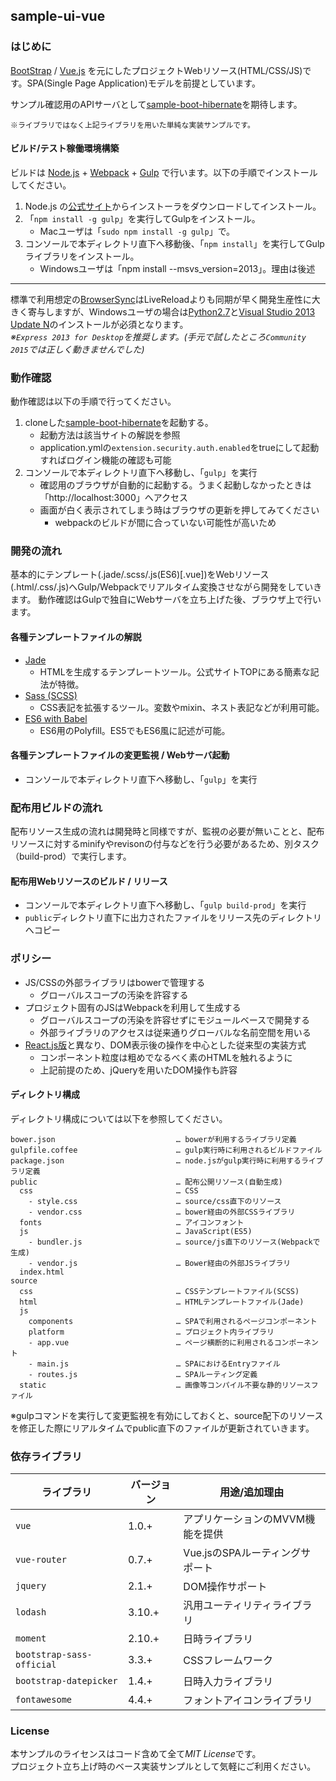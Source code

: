 sample-ui-vue
---

### はじめに

[BootStrap](http://getbootstrap.com/) / [Vue.js](http://jp.vuejs.org/) を元にしたプロジェクトWebリソース(HTML/CSS/JS)です。SPA(Single Page Application)モデルを前提としています。  

サンプル確認用のAPIサーバとして[sample-boot-hibernate](https://github.com/jkazama/sample-boot-hibernate)を期待します。

`※ライブラリではなく上記ライブラリを用いた単純な実装サンプルです。`

#### ビルド/テスト稼働環境構築

ビルドは [Node.js](http://nodejs.jp/) + [Webpack](https://webpack.github.io/) + [Gulp](http://gulpjs.com/) で行います。以下の手順でインストールしてください。

1. Node.js の[公式サイト](http://nodejs.jp/)からインストーラをダウンロードしてインストール。
1. 「`npm install -g gulp`」を実行してGulpをインストール。
    - Macユーザは「`sudo npm install -g gulp`」で。
1. コンソールで本ディレクトリ直下へ移動後、「`npm install`」を実行してGulpライブラリをインストール。
    - Windowsユーザは「npm install --msvs_version=2013」。理由は後述

---

標準で利用想定の[BrowserSync](http://www.browsersync.io/)はLiveReloadよりも同期が早く開発生産性に大きく寄与しますが、Windowsユーザの場合は[Python2.7](https://www.python.org/)と[Visual Studio 2013 Update N](https://www.visualstudio.com/downloads/download-visual-studio-vs)のインストールが必須となります。  
*※`Express 2013 for Desktop`を推奨します。(手元で試したところ`Community 2015`では正しく動きませんでした)*

### 動作確認

動作確認は以下の手順で行ってください。

1. cloneした[sample-boot-hibernate](https://github.com/jkazama/sample-boot-hibernate)を起動する。
    - 起動方法は該当サイトの解説を参照
    - application.ymlの`extension.security.auth.enabled`をtrueにして起動すればログイン機能の確認も可能
1. コンソールで本ディレクトリ直下へ移動し、「`gulp`」を実行
    - 確認用のブラウザが自動的に起動する。うまく起動しなかったときは「http://localhost:3000」へアクセス
    - 画面が白く表示されてしまう時はブラウザの更新を押してみてください
        - webpackのビルドが間に合っていない可能性が高いため

### 開発の流れ

基本的にテンプレート(.jade/.scss/.js(ES6)[.vue])をWebリソース(.html/.css/.js)へGulp/Webpackでリアルタイム変換させながら開発をしていきます。
動作確認はGulpで独自にWebサーバを立ち上げた後、ブラウザ上で行います。  

#### 各種テンプレートファイルの解説

- [Jade](http://jade-lang.com/)
    - HTMLを生成するテンプレートツール。公式サイトTOPにある簡素な記法が特徴。
- [Sass (SCSS)](http://sass-lang.com/)
    - CSS表記を拡張するツール。変数やmixin、ネスト表記などが利用可能。
- [ES6 with Babel](https://babeljs.io/)
    - ES6用のPolyfill。ES5でもES6風に記述が可能。

#### 各種テンプレートファイルの変更監視 / Webサーバ起動

+ コンソールで本ディレクトリ直下へ移動し、「`gulp`」を実行

### 配布用ビルドの流れ

配布リソース生成の流れは開発時と同様ですが、監視の必要が無いことと、配布リソースに対するminifyやrevisonの付与などを行う必要があるため、別タスク（build-prod）で実行します。

#### 配布用Webリソースのビルド / リリース

+ コンソールで本ディレクトリ直下へ移動し、「`gulp build-prod`」を実行
+ `public`ディレクトリ直下に出力されたファイルをリリース先のディレクトリへコピー

### ポリシー

- JS/CSSの外部ライブラリはbowerで管理する
    - グローバルスコープの汚染を許容する
- プロジェクト固有のJSはWebpackを利用して生成する
    - グローバルスコープの汚染を許容せずにモジュールベースで開発する
    - 外部ライブラリのアクセスは従来通りグローバルな名前空間を用いる
- [React.js版](https://github.com/jkazama/sample-ui-react)と異なり、DOM表示後の操作を中心とした従来型の実装方式
    - コンポーネント粒度は粗めでなるべく素のHTMLを触れるように
    - 上記前提のため、jQueryを用いたDOM操作も許容

#### ディレクトリ構成

ディレクトリ構成については以下を参照してください。

```
bower.json                           … bowerが利用するライブラリ定義
gulpfile.coffee                      … gulp実行時に利用されるビルドファイル
package.json                         … node.jsがgulp実行時に利用するライブラリ定義
public                               … 配布公開リソース(自動生成)
  css                                … CSS
    - style.css                      … source/css直下のリソース
    - vendor.css                     … bower経由の外部CSSライブラリ
  fonts                              … アイコンフォント
  js                                 … JavaScript(ES5)
    - bundler.js                     … source/js直下のリソース(Webpackで生成)
    - vendor.js                      … Bower経由の外部JSライブラリ
  index.html
source
  css                                … CSSテンプレートファイル(SCSS)
  html                               … HTMLテンプレートファイル(Jade)
  js
    components                       … SPAで利用されるページコンポーネント
    platform                         … プロジェクト内ライブラリ
    - app.vue                        … ページ横断的に利用されるコンポーネント
    - main.js                        … SPAにおけるEntryファイル
    - routes.js                      … SPAルーティング定義
  static                             … 画像等コンパイル不要な静的リソースファイル
```

※gulpコマンドを実行して変更監視を有効にしておくと、source配下のリソースを修正した際にリアルタイムでpublic直下のファイルが更新されていきます。

### 依存ライブラリ

| ライブラリ                    | バージョン   | 用途/追加理由 |
| ------------------------- | -------- | ------------- |
| `vue`                     | 1.0.+    | アプリケーションのMVVM機能を提供 |
| `vue-router`              | 0.7.+    | Vue.jsのSPAルーティングサポート |
| `jquery`                  | 2.1.+    | DOM操作サポート |
| `lodash`                  | 3.10.+   | 汎用ユーティリティライブラリ |
| `moment`                  | 2.10.+   | 日時ライブラリ |
| `bootstrap-sass-official` | 3.3.+    | CSSフレームワーク |
| `bootstrap-datepicker`    | 1.4.+    | 日時入力ライブラリ |
| `fontawesome`             | 4.4.+    | フォントアイコンライブラリ |

### License

本サンプルのライセンスはコード含めて全て*MIT License*です。  
プロジェクト立ち上げ時のベース実装サンプルとして気軽にご利用ください。
